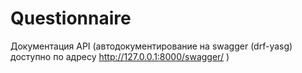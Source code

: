 # Questionnaire
Документация API (автодокументирование на swagger (drf-yasg) доступно по адресу http://127.0.0.1:8000/swagger/ )
